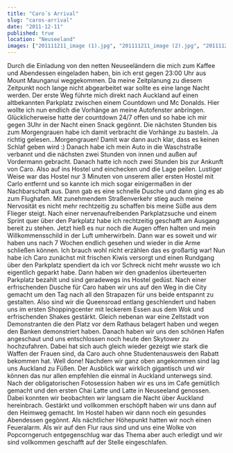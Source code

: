 ```yaml
---
title: "Caro´s Arrival"
slug: "caros-arrival"
date: "2011-12-11"
published: true
location: "Neuseeland"
images: ["201111211_image (1).jpg", "201111211_image (2).jpg", "201111211_image (3).jpg", "201111211_image (4).jpg"]
---
```


Durch die Einladung von den netten Neuseeländern die mich zum Kaffee und Abendessen eingeladen haben, bin ich erst gegen 23:00 Uhr aus Mount Maunganui weggekommen. Da meine Zeitplanung zu diesem Zeitpunkt noch lange nicht abgearbeitet war sollte es eine lange Nacht werden.
Der erste Weg führte mich direkt nach Auckland auf einen altbekannten Parkplatz zwischen einem Countdown und Mc Donalds. Hier wollte ich nun endlich die Vorhänge an meine Autofenster anbringen. Glücklicherweise hatte der countdown 24/7 offen und so habe ich mir gegen 3Uhr in der Nacht einen Snack gegönnt. Die nächsten Stunden bis zum Morgengrauen habe ich damit verbracht die Vorhänge zu basteln. Ja richtig gelesen...Morgengrauen! Damit war dann auch klar, dass es keinen Schlaf geben wird :) 
Danach habe ich mein Auto in die Waschstraße verbannt und die nächsten zwei Stunden von innen und außen auf Vordermann gebracht. Danach hatte ich noch zwei Stunden bis zur Ankunft von Caro. Also auf ins Hostel und einchecken und die Lage peilen. Lustiger Weise war das Hostel nur 3 Minuten von unserem aller ersten Hostel mit Carlo entfernt und so kannte ich mich sogar einigermaßen in der Nachbarschaft aus. Dann gab es eine schnelle Dusche und dann ging es ab zum Flughafen. Mit zunehmendem Straßenverkehr stieg auch meine Nervosität es nicht mehr rechtzeitig zu schaffen bis meine Süße aus dem Flieger steigt. Nach einer nervenaufreibenden Parkplatzsuche und einem Sprint quer über den Parkplatz habe ich rechtzeitig geschafft am Ausgang bereit zu stehen. Jetzt hieß es nur noch die Augen offen halten und mein Willkommensschild in der Luft umherwirbeln.
Dann war es soweit und wir haben uns nach 7 Wochen endlich gesehen und wieder in die Arme schließen können. Ich brauch wohl nicht erzählen das es großartig war!
Nun habe ich Caro zunächst mit frischen Kiwis versorgt und einen Rundgang über den Parkplatz spendiert da ich vor Schreck nicht mehr wusste wo ich eigentlich geparkt habe. Dann haben wir den gnadenlos überteuerten Parkplatz bezahlt und sind geradewegs ins Hostel gedüst.
Nach einer erfrischenden Dusche für Caro haben wir uns auf den Weg in die City gemacht um den Tag nach all den Strapazen für uns beide entspannt zu gestalten. Also sind wir die Queensroad entlang geschlendert und haben uns im ersten Shoppingcenter mit leckerem Essen aus dem Wok und erfrischenden Shakes gestärkt. Gleich nebenan war eine Zeltstadt von Demonstranten die den Platz vor dem Rathaus belagert haben und wegen den Banken demonstriert haben. Danach haben wir uns den schönen Hafen angeschaut und uns entschlossen noch heute den Skytower zu hochzufahren. Dabei hat sich auch gleich wieder gezeigt wie stark die Waffen der Frauen sind, da Caro auch ohne Studentenausweis den Rabatt bekommen hat. Well done! 
Nachdem wir ganz oben angekommen sind lag uns Auckland zu Füßen. Der Ausblick war wirklich gigantisch und wir können das nur allen empfehlen die einmal in Auckland unterwegs sind. Nach der obligatorischen Fotosession haben wir es uns im Cafe gemütlich gemacht und den ersten Chai Latte und Latte in Neuseeland genossen. Dabei konnten wir beobachten wir langsam die Nacht über Auckland hereinbrach.
Gestärkt und vollkommen erschöpft haben wir uns dann auf den Heimweg gemacht. Im Hostel haben wir dann noch ein gesundes Abendessen gegönnt. Als nächtlicher Höhepunkt hatten wir noch einen Feueralarm. Als wir auf den Flur raus sind und uns eine Wolke von Popcorngeruch entgegenschlug war das Thema aber auch erledigt und wir sind vollkommen geschafft auf der Stelle eingeschlafen.